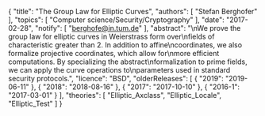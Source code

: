 {
    "title": "The Group Law for Elliptic Curves",
    "authors": [
        "Stefan Berghofer"
    ],
    "topics": [
        "Computer science/Security/Cryptography"
    ],
    "date": "2017-02-28",
    "notify": [
        "berghofe@in.tum.de"
    ],
    "abstract": "\nWe prove the group law for elliptic curves in Weierstrass form over\nfields of characteristic greater than 2. In addition to affine\ncoordinates, we also formalize projective coordinates, which allow for\nmore efficient computations. By specializing the abstract\nformalization to prime fields, we can apply the curve operations to\nparameters used in standard security protocols.",
    "licence": "BSD",
    "olderReleases": [
        {
            "2019": "2019-06-11"
        },
        {
            "2018": "2018-08-16"
        },
        {
            "2017": "2017-10-10"
        },
        {
            "2016-1": "2017-03-01"
        }
    ],
    "theories": [
        "Elliptic_Axclass",
        "Elliptic_Locale",
        "Elliptic_Test"
    ]
}